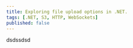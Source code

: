 ```yaml
---
title: Exploring file upload options in .NET.
tags: [.NET, S3, HTTP, WebSockets]
published: false
---
```


dsdssdsd